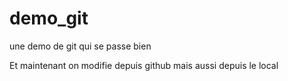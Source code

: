 # demo_git
une demo de git qui se passe bien

Et maintenant on modifie depuis github
mais aussi depuis le local
